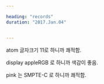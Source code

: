 ```yaml
---

heading: "records"
duration: "2017.Jan.04"


---
```


atom 글자크기 11로 하니까 쾌적함.

display appleRGB 로 하니까 색감이 좋음.

pink 는 SMPTE-C 로 하니까 쾌적함.
